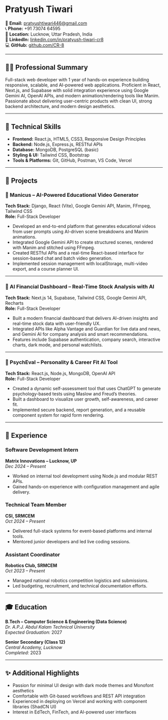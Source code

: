 # Pratyush Tiwari

📧 **Email:** pratyushtiwari446@gmail.com  
📞 **Phone:** +91 73074 64595  
📍 **Location:** Lucknow, Uttar Pradesh, India  
🔗 **LinkedIn:** [linkedin.com/in/pratyush-tiwari-cr8](https://linkedin.com/in/pratyush-tiwari-cr8)  
💻 **GitHub:** [github.com/CR-8](https://github.com/CR-8)

---

## 🧑‍💻 Professional Summary

Full-stack web developer with 1 year of hands-on experience building responsive, scalable, and AI-powered web applications. Proficient in React, Next.js, and Supabase with solid integration experience using Google Gemini AI, OpenAI APIs, and modern animation/rendering tools like Manim. Passionate about delivering user-centric products with clean UI, strong backend architecture, and modern design aesthetics.

---

## 🧰 Technical Skills

- **Frontend:** React.js, HTML5, CSS3, Responsive Design Principles  
- **Backend:** Node.js, Express.js, RESTful APIs  
- **Database:** MongoDB, PostgreSQL (basic)  
- **Styling & UI:** Tailwind CSS, Bootstrap  
- **Tools & Platforms:** Git, GitHub, Postman, VS Code, Vercel

---

## 🚀 Projects

### 🔹 Manicus – AI-Powered Educational Video Generator  
**Tech Stack:** Django, React (Vite), Google Gemini API, Manim, FFmpeg, Tailwind CSS  
**Role:** Full-Stack Developer  
- Developed an end-to-end platform that generates educational videos from user prompts using AI-driven scene breakdowns and Manim animations.  
- Integrated Google Gemini API to create structured scenes, rendered with Manim and stitched using FFmpeg.  
- Created RESTful APIs and a real-time React-based interface for session-based chat and batch video generation.  
- Implemented session management with localStorage, multi-video export, and a course planner UI.  

---

### 🔹 AI Financial Dashboard – Real-Time Stock Analysis with AI  
**Tech Stack:** Next.js 14, Supabase, Tailwind CSS, Google Gemini API, Recharts  
**Role:** Full-Stack Developer  
- Built a modern financial dashboard that delivers AI-driven insights and real-time stock data with user-friendly UX.  
- Integrated APIs like Alpha Vantage and Guardian for live data and news, and Gemini AI for company analysis and smart recommendations.  
- Features include Supabase authentication, company search, interactive charts, dark mode, and personal watchlists.

---

### 🔹 PsychEval – Personality & Career Fit AI Tool  
**Tech Stack:** React.js, Node.js, MongoDB, OpenAI API  
**Role:** Full-Stack Developer  
- Created a dynamic self-assessment tool that uses ChatGPT to generate psychology-based tests using Maslow and Freud’s theories.  
- Built a dashboard to visualize user growth, self-awareness, and career fit.  
- Implemented secure backend, report generation, and a reusable component system for rapid form rendering.

---

## 💼 Experience

### Software Development Intern  
**Matrix Innovations – Lucknow, UP**  
*Dec 2024 – Present*  
- Worked on internal tool development using Node.js and modular REST APIs.  
- Gained hands-on experience with configuration management and agile delivery.

### Technical Team Member  
**CSI, SRMCEM**  
*Oct 2024 – Present*  
- Delivered full-stack systems for event-based platforms and internal tools.  
- Mentored junior developers and led live coding sessions.

### Assistant Coordinator  
**Robotics Club, SRMCEM**  
*Oct 2023 – Present*  
- Managed national robotics competition logistics and submissions.  
- Led budgeting, recruitment, and technical documentation efforts.

---

## 🎓 Education

**B.Tech – Computer Science & Engineering (Data Science)**  
*Dr. A.P.J. Abdul Kalam Technical University*  
_Expected Graduation:_ 2027

**Senior Secondary (Class 12)**  
*Central Academy, Lucknow*  
_Completed:_ 2023

---

## ✨ Additional Highlights

- Passion for minimal UI design with dark mode themes and Monofont aesthetics  
- Comfortable with Git-based workflows and REST API integration  
- Experienced in deploying on Vercel and working with component libraries (ShadCN UI)  
- Interest in EdTech, FinTech, and AI-powered user interfaces